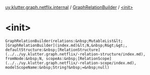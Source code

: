[uy.klutter.graph.netflix.internal](../index.md) / [GraphRelationBuilder](index.md) / [&lt;init&gt;](.)


# &lt;init&gt;
`GraphRelationBuilder(relations:&nbsp;MutableList&lt;[GraphRelationBuilder](index.md)&lt;N,&nbsp;R&gt;&gt;, defaultStructure:&nbsp;[RelationStructure](../../uy.klutter.graph.netflix/-relation-structure/index.md), fromNode:&nbsp;N, scopeAs:&nbsp;[RelationScope](../../uy.klutter.graph.netflix/-relation-scope/index.md), modelScopeName:&nbsp;String?&nbsp;=&nbsp;null)`


